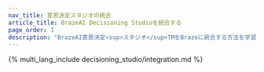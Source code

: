 ```yaml
---
nav_title: 意思決定スタジオの統合
article_title: BrazeAI Decisioning Studioを統合する
page_order: 1
description: "BrazeAI意思決定<sup>スタジオ</sup>TMをBrazeに統合する方法を学習し、AIエキスパートサービスチームと連携して、1:1の意思決定のためにAIを適用するエージェントを構築し、主要なビジネス指標を改善する。"
---
```


{% multi_lang_include decisioning_studio/integration.md %}
